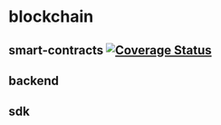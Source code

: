 # blockchain

## smart-contracts [![Coverage Status](https://coveralls.io/repos/github/falco-gg/blockchain/badge.svg?branch=main&t=qN2lID)](https://coveralls.io/github/falco-gg/blockchain?branch=main)

## backend

## sdk
